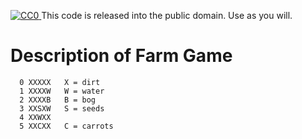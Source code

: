 <p xmlns:dct="http://purl.org/dc/terms/" xmlns:vcard="http://www.w3.org/2001/vcard-rdf/3.0#">
  <a rel="license"
     href="http://creativecommons.org/publicdomain/zero/1.0/">
    <img src="http://i.creativecommons.org/p/zero/1.0/88x31.png" style="border-style: none;" alt="CC0" />
  </a>
This code is released into the public domain. Use as you will.  

# Description of Farm Game
```
  0 XXXXX   X = dirt 
  1 XXXXW   W = water
  2 XXXXB   B = bog
  3 XXSXW   S = seeds
  4 XXWXX   
  5 XXCXX   C = carrots
 ``` 
